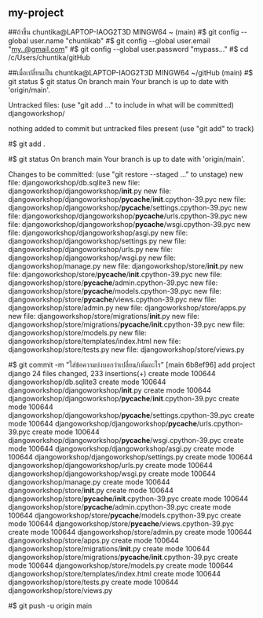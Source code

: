 ## my-project
##ถ้าขึ้น chuntika@LAPTOP-IAOG2T3D MINGW64 ~ (main)
#$ git config --global user.name "chuntikab"
#$ git config --global user.email "my..@gmail.com"
#$ git config --global user.password "mypass..."
#$ cd /c/Users/chuntika/gitHub

##เมื่อเปลี่ยนเป็น chuntika@LAPTOP-IAOG2T3D MINGW64 ~/gitHub (main)
#$ git status
  $ git status
  On branch main
  Your branch is up to date with 'origin/main'.

  Untracked files:
    (use "git add <file>..." to include in what will be committed)
          djangoworkshop/

  nothing added to commit but untracked files present (use "git add" to track)

#$ git add .

#$ git status
On branch main
Your branch is up to date with 'origin/main'.

Changes to be committed:
  (use "git restore --staged <file>..." to unstage)
        new file:   djangoworkshop/db.sqlite3
        new file:   djangoworkshop/djangoworkshop/__init__.py
        new file:   djangoworkshop/djangoworkshop/__pycache__/__init__.cpython-39.pyc
        new file:   djangoworkshop/djangoworkshop/__pycache__/settings.cpython-39.pyc
        new file:   djangoworkshop/djangoworkshop/__pycache__/urls.cpython-39.pyc
        new file:   djangoworkshop/djangoworkshop/__pycache__/wsgi.cpython-39.pyc
        new file:   djangoworkshop/djangoworkshop/asgi.py
        new file:   djangoworkshop/djangoworkshop/settings.py
        new file:   djangoworkshop/djangoworkshop/urls.py
        new file:   djangoworkshop/djangoworkshop/wsgi.py
        new file:   djangoworkshop/manage.py
        new file:   djangoworkshop/store/__init__.py
        new file:   djangoworkshop/store/__pycache__/__init__.cpython-39.pyc
        new file:   djangoworkshop/store/__pycache__/admin.cpython-39.pyc
        new file:   djangoworkshop/store/__pycache__/models.cpython-39.pyc
        new file:   djangoworkshop/store/__pycache__/views.cpython-39.pyc
        new file:   djangoworkshop/store/admin.py
        new file:   djangoworkshop/store/apps.py
        new file:   djangoworkshop/store/migrations/__init__.py
        new file:   djangoworkshop/store/migrations/__pycache__/__init__.cpython-39.pyc
        new file:   djangoworkshop/store/models.py
        new file:   djangoworkshop/store/templates/index.html
        new file:   djangoworkshop/store/tests.py
        new file:   djangoworkshop/store/views.py
        
        
        
#$ git commit -m "ใส่ข้อความบ่งบอกว่าเปลี่ยน/เพิ่มอะไร"
[main 6b8ef96] add project django
 24 files changed, 233 insertions(+)
 create mode 100644 djangoworkshop/db.sqlite3
 create mode 100644 djangoworkshop/djangoworkshop/__init__.py
 create mode 100644 djangoworkshop/djangoworkshop/__pycache__/__init__.cpython-39.pyc
 create mode 100644 djangoworkshop/djangoworkshop/__pycache__/settings.cpython-39.pyc
 create mode 100644 djangoworkshop/djangoworkshop/__pycache__/urls.cpython-39.pyc
 create mode 100644 djangoworkshop/djangoworkshop/__pycache__/wsgi.cpython-39.pyc
 create mode 100644 djangoworkshop/djangoworkshop/asgi.py
 create mode 100644 djangoworkshop/djangoworkshop/settings.py
 create mode 100644 djangoworkshop/djangoworkshop/urls.py
 create mode 100644 djangoworkshop/djangoworkshop/wsgi.py
 create mode 100644 djangoworkshop/manage.py
 create mode 100644 djangoworkshop/store/__init__.py
 create mode 100644 djangoworkshop/store/__pycache__/__init__.cpython-39.pyc
 create mode 100644 djangoworkshop/store/__pycache__/admin.cpython-39.pyc
 create mode 100644 djangoworkshop/store/__pycache__/models.cpython-39.pyc
 create mode 100644 djangoworkshop/store/__pycache__/views.cpython-39.pyc
 create mode 100644 djangoworkshop/store/admin.py
 create mode 100644 djangoworkshop/store/apps.py
 create mode 100644 djangoworkshop/store/migrations/__init__.py
 create mode 100644 djangoworkshop/store/migrations/__pycache__/__init__.cpython-39.pyc
 create mode 100644 djangoworkshop/store/models.py
 create mode 100644 djangoworkshop/store/templates/index.html
 create mode 100644 djangoworkshop/store/tests.py
 create mode 100644 djangoworkshop/store/views.py
 
 
 
 #$ git push -u origin main






